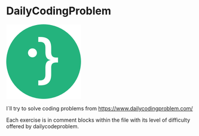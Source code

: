 # DailyCodingProblem

![imagen](/assets/icon-round.png)

I´ll try to solve coding problems from https://www.dailycodingproblem.com/

Each exercise is in comment blocks within the file with its level of difficulty offered by dailycodeproblem.